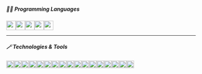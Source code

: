 ##### 👨‍💻 Programming Languages
<img height=25 src="https://img.shields.io/badge/-Java-black?style=flat-square&logo=oracle"/><img height=25 src="https://img.shields.io/badge/-C/C++-black?style=flat-square&logo=cplusplus"/><img height=25 src="https://img.shields.io/badge/-Python-black?style=flat-square&logo=python"/><img height=25 src="https://img.shields.io/badge/-JavaScript-black?style=flat-square&logo=javascript"/><img height=25 src="https://img.shields.io/badge/-Go-black?style=flat-square&logo=go"/>
___
##### 🪄 Technologies & Tools
<img height=20 src="https://img.shields.io/badge/-Spring-black?style=flat-square&logo=spring"/><img height=20 src="https://img.shields.io/badge/-Spring%20Boot-black?style=flat-square&logo=springboot"/><img height=20 src="https://img.shields.io/badge/-Spring%20Security-black?style=flat-square&logo=springsecurity"/><img height=20 src="https://img.shields.io/badge/-Hibernate-black?style=flat-square&logo=hibernate"/><img height=20 src="https://img.shields.io/badge/-JUnit-black?style=flat-square&logo=junit5"/><img height=20 src="https://img.shields.io/badge/-Maven-black?style=flat-square&logo=apachemaven"/><img height=20 src="https://img.shields.io/badge/-Tomcat-black?style=flat-square&logo=apachetomcat"/><img height=20 src="https://img.shields.io/badge/-Django-black?style=flat-square&logo=django"/><img height=20 src="https://img.shields.io/badge/-HTML-black?style=flat-square&logo=html5"/><img height=20 src="https://img.shields.io/badge/-CSS-black?style=flat-square&logo=csswizardry"/><img height=20 src="https://img.shields.io/badge/-Git-black?style=flat-square&logo=git"/><img height=20 src="https://img.shields.io/badge/-Docker-black?style=flat-square&logo=docker"/><img height=20 src="https://img.shields.io/badge/-Google%20Cloud-black?style=flat-square&logo=googlecloud"/><img height=20 src="https://img.shields.io/badge/-Bash-black?style=flat-square&logo=gnubash"/><img height=20 src="https://img.shields.io/badge/-Photoshop-black?style=flat-square&logo=adobephotoshop"/><img height=20 src="https://img.shields.io/badge/-Illustrator-black?style=flat-square&logo=adobeillustrator"/><img height=20 src="https://img.shields.io/badge/-Figma-black?style=flat-square&logo=figma"/>

